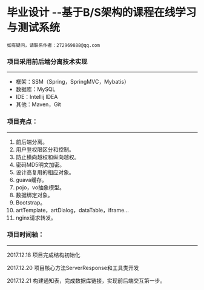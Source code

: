 # 毕业设计 --基于B/S架构的课程在线学习与测试系统

```
如有疑问，请联系作者：272969888@qq.com
```

### 项目采用前后端分离技术实现
***
- 框架：SSM（Spring，SpringMVC，Mybatis）
- 数据库：MySQL
- IDE：Intellij IDEA
- 其他：Maven，Git

### 项目亮点：
***
1. 前后端分离。
1. 用户登权限区分和控制。
1. 防止横向越权和纵向越权。
1. 密码MD5明文加密。
1. 设计高复用的相应对象。
1. guava缓存。
1. pojo，vo抽象模型。
1. 数据绑定对象。
1. Bootstrap。
1. artTemplate，artDialog，dataTable，iframe...
1. nginx请求转发。

### 项目时间轴：
***

2017.12.18  项目完成结构初始化

2017.12.20  项目核心方法ServerResponse和工具类开发

2017.12.21  构建通知表，完成数据库链接，实现前后端交互第一步。